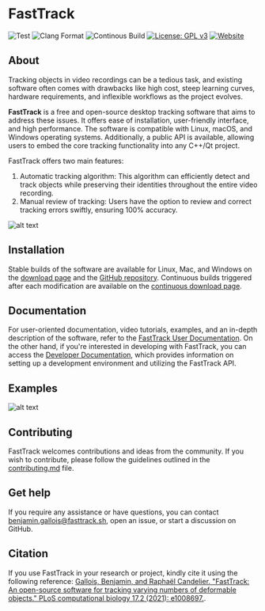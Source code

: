 # FastTrack

 ![Test](https://github.com/bgallois/FastTrack/workflows/Tests/badge.svg) ![Clang Format](https://github.com/bgallois/FastTrack/workflows/Clang%20Format/badge.svg) ![Continous Build](https://github.com/bgallois/FastTrack/workflows/Continous%20Builds/badge.svg) [![License: GPL v3](https://img.shields.io/badge/License-GPLv3-blue.svg)](https://www.gnu.org/licenses/gpl-3.0) [![Website](https://img.shields.io/website?style=plastic&url=https%3A%2F%2Fwww.fasttrack.sh%2F)](http://www.fasttrack.sh)

## About

Tracking objects in video recordings can be a tedious task, and existing software often comes with drawbacks like high cost, steep learning curves, hardware requirements, and inflexible workflows as the project evolves.

**FastTrack** is a free and open-source desktop tracking software that aims to address these issues. It offers ease of installation, user-friendly interface, and high performance. The software is compatible with Linux, macOS, and Windows operating systems. Additionally, a public API is available, allowing users to embed the core tracking functionality into any C++/Qt project.

FastTrack offers two main features:
1. Automatic tracking algorithm: This algorithm can efficiently detect and track objects while preserving their identities throughout the entire video recording.
2. Manual review of tracking: Users have the option to review and correct tracking errors swiftly, ensuring 100% accuracy.

![alt text](docs/user/assets/readme.gif)

## Installation

Stable builds of the software are available for Linux, Mac, and Windows on the [download page](https://www.fasttrack.sh/docs/installation/) and the [GitHub repository](https://github.com/FastTrackOrg/FastTrack/releases). Continuous builds triggered after each modification are available on the [continuous download page](https://www.fasttrack.sh/download/Continuous/).

## Documentation

For user-oriented documentation, video tutorials, examples, and an in-depth description of the software, refer to the [FastTrack User Documentation](https://www.fasttrack.sh/docs/intro). On the other hand, if you're interested in developing with FastTrack, you can access the [Developer Documentation](https://www.fasttrack.sh/API/index.html), which provides information on setting up a development environment and utilizing the FastTrack API.

## Examples

![alt text](docs/user/assets/example.gif)

## Contributing

FastTrack welcomes contributions and ideas from the community. If you wish to contribute, please follow the guidelines outlined in the [contributing.md](contributing.md) file.

## Get help

If you require any assistance or have questions, you can contact benjamin.gallois@fasttrack.sh, open an issue, or start a discussion on GitHub.

## Citation

If you use FastTrack in your research or project, kindly cite it using the following reference: [Gallois, Benjamin, and Raphaël Candelier. "FastTrack: An open-source software for tracking varying numbers of deformable objects." PLoS computational biology 17.2 (2021): e1008697.](https://journals.plos.org/ploscompbiol/article?id=10.1371/journal.pcbi.1008697).
